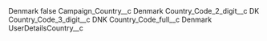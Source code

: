 <?xml version="1.0" encoding="UTF-8"?>
<CustomMetadata xmlns="http://soap.sforce.com/2006/04/metadata" xmlns:xsi="http://www.w3.org/2001/XMLSchema-instance" xmlns:xsd="http://www.w3.org/2001/XMLSchema">
    <label>Denmark</label>
    <protected>false</protected>
    <values>
        <field>Campaign_Country__c</field>
        <value xsi:type="xsd:string">Denmark</value>
    </values>
    <values>
        <field>Country_Code_2_digit__c</field>
        <value xsi:type="xsd:string">DK</value>
    </values>
    <values>
        <field>Country_Code_3_digit__c</field>
        <value xsi:type="xsd:string">DNK</value>
    </values>
    <values>
        <field>Country_Code_full__c</field>
        <value xsi:type="xsd:string">Denmark</value>
    </values>
    <values>
        <field>UserDetailsCountry__c</field>
        <value xsi:nil="true"/>
    </values>
</CustomMetadata>
